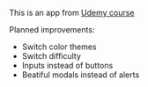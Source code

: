 This is an app from [Udemy course](https://www.udemy.com/course/react2020/)

Planned improvements:

- Switch color themes
- Switch difficulty
- Inputs instead of buttons
- Beatiful modals instead of alerts
